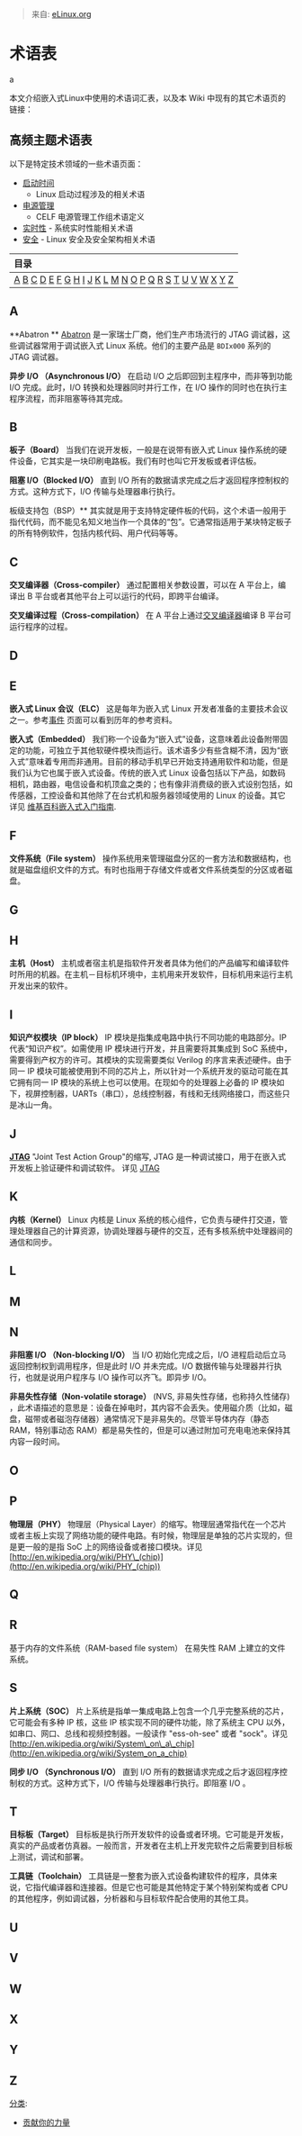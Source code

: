 > 来自: [eLinux.org](http://eLinux.org/Glossary "http://eLinux.org/Glossary")


# 术语表
a


本文介绍嵌入式Linux中使用的术语词汇表，以及本 Wiki 中现有的其它术语页的链接：


## 高频主题术语表

以下是特定技术领域的一些术语页面：

-   [启动时间](../.././dev_portals/Boot_Time/Boot-up_Time_Definition_Of_Terms/Boot-up_Time_Definition_Of_Terms.md "Boot-up Time Definition Of Terms")
    - Linux 启动过程涉及的相关术语
-   [电源管理](../.././dev_portals/Glossary/Power_Management_Definition_Of_Terms/Power_Management_Definition_Of_Terms.md "Power Management Definition Of Terms")
    - CELF 电源管理工作组术语定义
-   [实时性](../.././dev_portals/Glossary/Real_Time_Terms/Real_Time_Terms.md "Real Time Terms") - 系统实时性能相关术语
-   [安全](../.././dev_portals/Glossary/Security_Terms/Security_Terms.md "Security Terms") - Linux 安全及安全架构相关术语

<table>
<thead>
<tr class="header">
<th align="left"> 目录 </th>
</tr>
</thead>
<tbody>
<tr class="odd">
<td align="left"><a href="#A">A</a> <a href="#B">B</a> <a href="#C">C</a> <a href="#D">D</a> <a href="#E">E</a> <a href="#F">F</a> <a href="#G">G</a> <a href="#H">H</a> <a href="#I">I</a> <a href="#J">J</a> <a href="#K">K</a> <a href="#L">L</a> <a href="#M">M</a> <a href="#N">N</a> <a href="#O">O</a> <a href="#P">P</a> <a href="#Q">Q</a> <a href="#R">R</a> <a href="#S">S</a> <a href="#T">T</a> <a href="#U">U</a> <a href="#V">V</a> <a href="#W">W</a> <a href="#X">X</a> <a href="#Y">Y</a> <a href="#Z">Z</a> <br /></td>
</tr>
</tbody>
</table>

## A

 **Abatron **
[Abatron](http://www.abatron.ch/) 是一家瑞士厂商，他们生产市场流行的 JTAG 调试器，这些调试器常用于调试嵌入式 Linux 系统。他们的主要产品是 `BDIx000` 系列的 JTAG 调试器。


 **异步 I/O （Asynchronous I/O）**
在启动 I/O 之后即回到主程序中，而非等到功能 I/O 完成。此时，I/O 转换和处理器同时并行工作，在 I/O 操作的同时也在执行主程序流程，而非阻塞等待其完成。

## B

**板子（Board）**
当我们在说开发板，一般是在说带有嵌入式 Linux 操作系统的硬件设备，它其实是一块印刷电路板。我们有时也叫它开发板或者评估板。

**阻塞 I/O（Blocked I/O）**
直到 I/O 所有的数据请求完成之后才返回程序控制权的方式。这种方式下，I/O 传输与处理器串行执行。

板级支持包（BSP）**
其实就是用于支持特定硬件板的代码，这个术语一般用于指代代码，而不能见名知义地当作一个具体的“包”。它通常指适用于某块特定板子的所有特例软件，包括内核代码、用户代码等等。

## C

**交叉编译器（Cross-compiler）**
通过配置相关参数设置，可以在 A 平台上，编译出 B 平台或者其他平台上可以运行的代码，即跨平台编译。

**交叉编译过程（Cross-compilation）**
在 A 平台上通过[交叉编译器](http://eLinux.org/index.php?title=Cross-compiler&action=edit&redlink=1 "Cross-compiler (page does not exist)")编译 B 平台可运行程序的过程。

## D

## E

**嵌入式 Linux 会议（ELC）**
这是每年为嵌入式 Linux 开发者准备的主要技术会议之一。参考[事件](../../dev_portals/Events/Events.md "Events") 页面可以看到历年的参考资料。

**嵌入式（Embedded）**
我们称一个设备为“嵌入式”设备，这意味着此设备附带固定的功能，可独立于其他软硬件模块而运行。该术语多少有些含糊不清，因为“嵌入式”意味着专用而非通用。目前的移动手机早已开始支持通用软件和功能，但是我们认为它也属于嵌入式设备。传统的嵌入式 Linux 设备包括以下产品，如数码相机，路由器，电信设备和机顶盒之类的；也有像非消费级的嵌入式设别包括，如传感器，工控设备和其他除了在台式机和服务器领域使用的 Linux 的设备。其它详见 [维基百科嵌入式入门指南](http://en.wikipedia.org/wiki/Embedded_system).

## F

**文件系统（File system）**
操作系统用来管理磁盘分区的一套方法和数据结构，也就是磁盘组织文件的方式。有时也指用于存储文件或者文件系统类型的分区或者磁盘。

## G

## H

**主机（Host）**
主机或者宿主机是指软件开发者具体为他们的产品编写和编译软件时所用的机器。在主机－目标机环境中，主机用来开发软件，目标机用来运行主机开发出来的软件。

## I

**知识产权模块（IP block）**
IP 模块是指集成电路中执行不同功能的电路部分。IP 代表“知识产权”。如需使用 IP 模块进行开发，并且需要将其集成到 SoC 系统中，需要得到产权方的许可。其模块的实现需要类似 Verilog 的序言来表述硬件。由于同一  IP 模块可能被使用到不同的芯片上，所以针对一个系统开发的驱动可能在其它拥有同一 IP 模块的系统上也可以使用。在现如今的处理器上必备的 IP 模块如下，视屏控制器，UARTs（串口），总线控制器，有线和无线网络接口，而这些只是冰山一角。

## J

 [**JTAG**](../.././dev_portals/Glossary/JTAG/JTAG.md "JTAG") 
"Joint Test Action Group"的缩写, JTAG 是一种调试接口，用于在嵌入式开发板上验证硬件和调试软件。 详见 [JTAG](../.././dev_portals/Glossary/JTAG/JTAG.md "JTAG")

## K

**内核（Kernel）**
Linux 内核是 Linux 系统的核心组件，它负责与硬件打交道，管理处理器自己的计算资源，协调处理器与硬件的交互，还有多核系统中处理器间的通信和同步。

## L

## M

## N

**非阻塞 I/O （Non-blocking I/O）**
当 I/O 初始化完成之后，I/O 进程启动后立马返回控制权到调用程序，但是此时 I/O 并未完成。I/O 数据传输与处理器并行执行，也就是说用户程序与 I/O 操作可以齐飞。即异步 I/O。

**非易失性存储（Non-volatile storage）**
(NVS, 非易失性存储，也称持久性储存) ，此术语描述的意思是：设备在掉电时，其内容不会丢失。使用磁介质（比如，磁盘，磁带或者磁泡存储器）通常情况下是非易失的。尽管半导体内存（静态 RAM，特别事动态 RAM）都是易失性的，但是可以通过附加可充电电池来保持其内容一段时间。

## O

## P

**物理层（PHY）**
物理层（Physical Layer）的缩写。物理层通常指代在一个芯片或者主板上实现了网络功能的硬件电路。有时候，物理层是单独的芯片实现的，但是更一般的是指 SoC 上的网络设备或者接口模块。详见 [http://en.wikipedia.org/wiki/PHY\_(chip)](http://en.wikipedia.org/wiki/PHY_(chip))

## Q

## R

 基于内存的文件系统（RAM-based file system） 
在易失性 RAM 上建立的文件系统。

## S

**片上系统（SOC）**
片上系统是指单一集成电路上包含一个几乎完整系统的芯片，它可能会有多种 IP 核，这些 IP 核实现不同的硬件功能，除了系统主 CPU 以外，如串口、网口、总线和视频控制器。一般读作 "ess-oh-see"  或者  "sock"。详见 [http://en.wikipedia.org/wiki/System\_on\_a\_chip](http://en.wikipedia.org/wiki/System_on_a_chip)



**同步 I/O （Synchronous I/O）**
直到 I/O 所有的数据请求完成之后才返回程序控制权的方式。这种方式下，I/O 传输与处理器串行执行。即阻塞 I/O 。

## T

**目标板（Target）**
目标板是执行所开发软件的设备或者环境。它可能是开发板，真实的产品或者仿真器。一般而言，开发者在主机上开发完软件之后需要到目标板上测试，调试和部署。

**工具链（Toolchain）**
工具链是一整套为嵌入式设备构建软件的程序，具体来说，它指代编译器和连接器。但是它也可能是其他特定于某个特别架构或者 CPU 的其他程序，例如调试器，分析器和与目标软件配合使用的其他工具。

## U

## V

## W

## X

## Y

## Z


[分类](http://eLinux.org/Special:Categories "Special:Categories"):

-   [贡献你的力量](http://eLinux.org/Category:NeedsEditing "Category:NeedsEditing")
